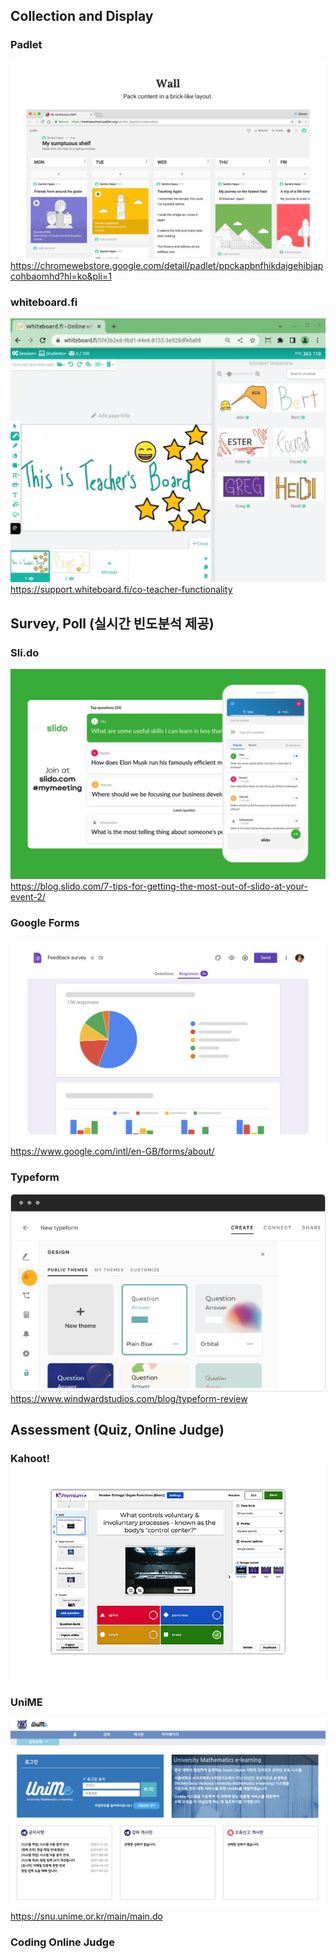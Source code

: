 
## Collection and Display

### Padlet
![](atts/Pasted%20image%2020241022111132.png)
https://chromewebstore.google.com/detail/padlet/ppckapbnfhikdajgehibjapcohbaomhd?hl=ko&pli=1
### whiteboard.fi
![](atts/Pasted%20image%2020241022111334.png)
https://support.whiteboard.fi/co-teacher-functionality
## Survey, Poll (실시간 빈도분석 제공)
### Sli.do
![](atts/Pasted%20image%2020241022111020.png)
https://blog.slido.com/7-tips-for-getting-the-most-out-of-slido-at-your-event-2/

### Google Forms
![](atts/Pasted%20image%2020241022111523.png)
https://www.google.com/intl/en-GB/forms/about/

### Typeform
![](atts/Pasted%20image%2020241022150252.png)
https://www.windwardstudios.com/blog/typeform-review
## Assessment (Quiz, Online Judge)
### Kahoot!![](atts/Pasted%20image%2020241022094603.png)
### UniME
![](atts/Pasted%20image%2020241022145913.png)
https://snu.unime.or.kr/main/main.do
### Coding Online Judge
